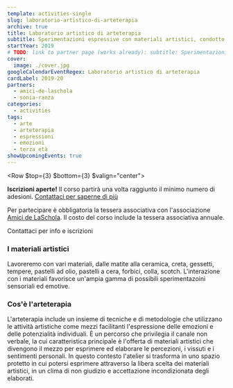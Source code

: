 ```yaml
---
template: activities-single
slug: laboratorio-artistico-di-arteterapia
archive: true
title: Laboratorio artistico di arteterapia
subtitle: Sperimentazioni espressive con materiali artistici, condotto da Sonia Ranza
startYear: 2019
# TODO: link to partner page (works already): subtitle: Sperimentazioni espressive con materiali artistici, condotto da [Sonia Ranza](/partners/sonia-ranza/)
cover:
  image: ./cover.jpg
googleCalendarEventRegex: Laboratorio artistico di arteterapia
cardLabel: 2019-20
partners:
  - amici-de-laschola
  - sonia-ranza
categories:
  - activities
tags:
  - arte
  - arteterapia
  - espressioni
  - emozioni
  - terza età
showUpcomingEvents: true
---
```


<Row $top={3} $bottom={3} $valign="center">
<Col md={6}>
<EntryInfo variant="upcoming" value="[giovedì dalle 10:00 alle 11:30](#prossimamente)"/>
<EntryInfo variant="duration" value="1h 30m"/>
<EntryInfo variant="target" value="terza età"/>
<EntryInfo variant="price" value="150 € per 5 incontri"/>
<EntryInfo variant="participants" value="minimo 3"/>
</Col>
<Col md={6}>
<Alert $bottom={3} color="lilla">

**Iscrizioni aperte!** Il corso partirà una volta raggiunto il minimo numero di adesioni. [Contattaci  per saperne di più](#contattaci)

</Alert>
<Footnote>

Per partecipare è obbligatoria la tessera associativa con l'associazione [Amici de LaSchola](/partners/amici-de-laschola/). Il costo del corso include la tessera associativa annuale.

</Footnote>
</Col>
</Row>

<ButtonLink anchor="contattaci">Contattaci per info e iscrizioni</ButtonLink>

### I materiali artistici

Lavoreremo con vari materiali, dalle matite alla ceramica, creta, gessetti, tempere, pastelli ad olio, pastelli a cera, forbici, colla, scotch. L'interazione con i materiali favorisce un'ampia gamma di possibili sperimentazoini sensoriali ed emotive.

### Cos'è l'arteterapia

L'arteterapia include un insieme di tecniche e di metodologie che utilizzano le attività artistiche come mezzi facilitanti l'espressione delle emozioni e delle potenzialità individuali. È un percorso che privilegia il canale non verbale, la cui caratteristica principale è l'offerta di materiali artistici che divengono il mezzo per esprimere ed elaborare le percezioni, i vissuti e i sentimenti personali.
In questo contesto l'atelier si trasforma in uno spazio protetto in cui potersi esprimere attraverso la libera scelta dei materiali artistici, in un clima di non giudizio e accettazione incondizionata degli elaborati.

<FormContact id="contattaci" phoneable emailable subject="Laboratorio artistico di arteterapia" subtitle="Contattaci" title="per iscrizioni o per richiedere maggiori informazioni" msg="Ciao, vi scrivo riguardo al Laboratorio artistico di arteterapia."></FormContact>
